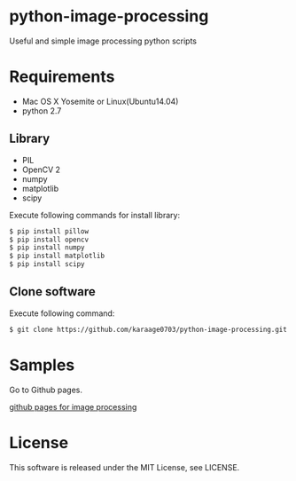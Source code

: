 # python-image-processing
Useful and simple image processing python scripts

# Requirements
- Mac OS X Yosemite or Linux(Ubuntu14.04)
- python 2.7

## Library
- PIL
- OpenCV 2
- numpy
- matplotlib
- scipy

Execute following commands for install library:
```sh
$ pip install pillow
$ pip install opencv
$ pip install numpy
$ pip install matplotlib
$ pip install scipy
```

## Clone software
Execute following command:
```sh
$ git clone https://github.com/karaage0703/python-image-processing.git
```

# Samples
Go to Github pages.

[github pages for image processing](https://karaage0703.github.io/python-image-processing)

# License
This software is released under the MIT License, see LICENSE.

